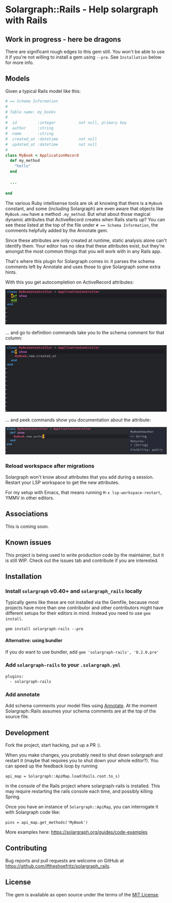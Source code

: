 # Solargraph::Rails - Help solargraph with Rails

## Work in progress - here be dragons
There are significant rough edges to this gem still. You won't be able to use it if you're not willing to install a gem using `--pre`. See `Installation` below for more info.

## Models
Given a typical Rails model like this:

```ruby
# == Schema Information
#
# Table name: my_books
#
#  id         :integer          not null, primary key
#  author     :string
#  name       :string
#  created_at :datetime         not null
#  updated_at :datetime         not null
#
class MyBook < ApplicationRecord
  def my_method
    "hello"
  end

  ...

end
```

The various Ruby intellisense tools are ok at knowing that there is a `MyBook` constant, and some (including Solargraph) are even aware that objects like `MyBook.new` have a method `.my_method`. But what about those magical dynamic attributes that ActiveRecord creates when Rails starts up? You can see these listed at the top of the file under `# == Schema Information`, the comments helpfully added by the Annotate gem.

Since these attributes are only created at runtime, static analysis alone can't identify them. Your editor has no idea that these attributes exist, but they're amongst the most common things that you will work with in any Rails app.

That's where this plugin for Solargraph comes in: it parses the schema comments left by Annotate and uses those to give Solargraph some extra hints.

With this you get autocompletion on ActiveRecord attributes:

 ![Autocompletion of dynamic attributes like created_at](assets/solar_rails_autocomplete.gif)
 
... and go to definition commands take you to the schema comment for that column:


 ![Go to definition of dynamic attributes like created_at](assets/solar_rails_goto.gif)

... and peek commands show you documentation about the attribute:

 ![Peek at documentation of attributes like created_at, author, etc.](assets/peek.png)

### Reload workspace after migrations
Solargraph won't know about attributes that you add during a session. Restart your LSP workspace to get the new attributes.

For my setup with Emacs, that means running `M-x lsp-workspace-restart`, YMMV in other editors.

## Associations
This is coming soon.

## Known issues
This project is being used to write production code by the maintainer, but it is still WIP. Check out the issues tab and contribute if you are interested.

## Installation

###  Install `solargraph` v0.40+ and `solargraph_rails` locally

Typically gems like these are not installed via the Gemfile, because most projects have more than one contributor and other contributors might have different setups for their editors in mind. Instead you need to use `gem install`.

`gem install solargraph-rails --pre`

####  Alternative: using bundler
If you do want to use bundler, add `gem 'solargraph-rails', '0.2.0.pre'`

### Add `solargraph-rails` to your `.solargraph.yml`

```
plugins:
  - solargraph-rails
```

### Add annotate
Add schema comments your model files using [Annotate](https://github.com/ctran/annotate_models/). At the moment Solargraph::Rails assumes your schema comments are at the top of the source file.

## Development

Fork the project, start hacking, put up a PR :).

When you make changes, you probably need to shut down solargraph and restart it (maybe that requires you to shut down your whole editor?). You can speed up the feedback loop by running

`api_map = Solargraph::ApiMap.load(Rails.root.to_s)`

in the console of the Rails project where solargraph-rails is installed. This may require restarting the rails console each time, and possibly killing Spring.

Once you have an instance of `Solargraph::ApiMap`, you can interrogate it with Solargraph code like:

`pins = api_map.get_methods('MyBook')`

More examples here: https://solargraph.org/guides/code-examples

## Contributing

Bug reports and pull requests are welcome on GitHub at https://github.com/iftheshoefritz/solargraph_rails.

## License

The gem is available as open source under the terms of the [MIT License](https://opensource.org/licenses/MIT).
